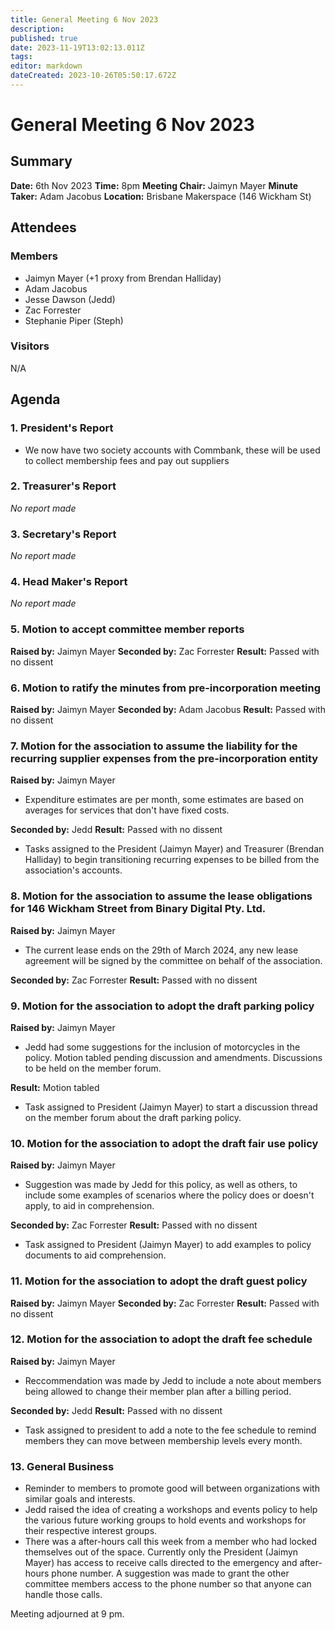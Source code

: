 ```yaml
---
title: General Meeting 6 Nov 2023
description: 
published: true
date: 2023-11-19T13:02:13.011Z
tags: 
editor: markdown
dateCreated: 2023-10-26T05:50:17.672Z
---
```


# General Meeting 6 Nov 2023
## Summary
**Date:** 6th Nov 2023 
**Time:** 8pm
**Meeting Chair:** Jaimyn Mayer
**Minute Taker:** Adam Jacobus
**Location:** Brisbane Makerspace (146 Wickham St)

## Attendees
### Members
- Jaimyn Mayer (+1 proxy from Brendan Halliday)
- Adam Jacobus
- Jesse Dawson (Jedd)
- Zac Forrester
- Stephanie Piper (Steph)


### Visitors

N/A

## Agenda

### 1. President's Report

- We now have two society accounts with Commbank, these will be used to collect membership fees and pay out suppliers

### 2. Treasurer's Report

*No report made*

### 3. Secretary's Report

*No report made*

### 4. Head Maker's Report

*No report made*

### 5. Motion to accept committee member reports

**Raised by:** Jaimyn Mayer
**Seconded by:** Zac Forrester
**Result:** Passed with no dissent

### 6. Motion to ratify the minutes from pre-incorporation meeting

**Raised by:** Jaimyn Mayer
**Seconded by:** Adam Jacobus
**Result:** Passed with no dissent

### 7. Motion for the association to assume the liability for the recurring supplier expenses from the pre-incorporation entity

**Raised by:** Jaimyn Mayer

- Expenditure estimates are per month, some estimates are based on averages for services that don't have fixed costs.

**Seconded by:** Jedd
**Result:** Passed with no dissent

- Tasks assigned to the President (Jaimyn Mayer) and Treasurer (Brendan Halliday) to begin transitioning recurring expenses to be billed from the association's accounts.

### 8. Motion for the association to assume the lease obligations for 146 Wickham Street from Binary Digital Pty. Ltd.

**Raised by:** Jaimyn Mayer

- The current lease ends on the 29th of March 2024, any new lease agreement will be signed by the committee on behalf of the association.

**Seconded by:** Zac Forrester
**Result:** Passed with no dissent

### 9. Motion for the association to adopt the draft parking policy

**Raised by:** Jaimyn Mayer

- Jedd had some suggestions for the inclusion of motorcycles in the policy. Motion tabled pending discussion and amendments. Discussions to be held on the member forum.

**Result:** Motion tabled

- Task assigned to President (Jaimyn Mayer) to start a discussion thread on the member forum about the draft parking policy.

### 10. Motion for the association to adopt the draft fair use policy

**Raised by:** Jaimyn Mayer

- Suggestion was made by Jedd for this policy, as well as others, to include some examples of scenarios where the policy does or doesn't apply, to aid in comprehension.

**Seconded by:** Zac Forrester
**Result:** Passed with no dissent

- Task assigned to President (Jaimyn Mayer) to add examples to policy documents to aid comprehension.


### 11. Motion for the association to adopt the draft guest policy

**Raised by:** Jaimyn Mayer
**Seconded by:** Zac Forrester
**Result:** Passed with no dissent

### 12. Motion for the association to adopt the draft fee schedule

**Raised by:** Jaimyn Mayer

- Reccommendation was made by Jedd to include a note about members being allowed to change their member plan after a billing period.

**Seconded by:** Jedd
**Result:** Passed with no dissent

- Task assigned to president to add a note to the fee schedule to remind members they can move between membership levels every month.


### 13. General Business

- Reminder to members to promote good will between organizations with similar goals and interests.
- Jedd raised the idea of creating a workshops and events policy to help the various future working groups to hold events and workshops for their respective interest groups.
- There was a after-hours call this week from a member who had locked themselves out of the space. Currently only the President (Jaimyn Mayer) has access to receive calls directed to the emergency and after-hours phone number. A suggestion was made to grant the other committee members access to the phone number so that anyone can handle those calls.

Meeting adjourned at 9 pm.